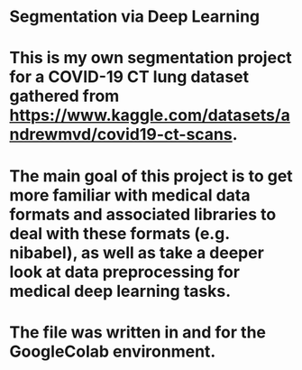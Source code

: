 # Segmentation via Deep Learning

# This is my own segmentation project for a COVID-19 CT lung dataset gathered from https://www.kaggle.com/datasets/andrewmvd/covid19-ct-scans.
# The main goal of this project is to get more familiar with medical data formats and associated libraries to deal with these formats (e.g. nibabel), as well as take a deeper look at data preprocessing for medical deep learning tasks. 

# The file was written in and for the GoogleColab environment.
